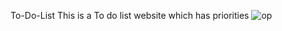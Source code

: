 To-Do-List
This is a To do list website which has priorities
![op](https://github.com/G-Priyadharshini/To-Do-List/assets/83446858/bab448f3-08f7-4d90-a9c1-39217e89078f)

